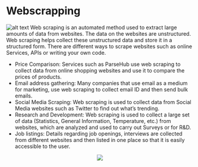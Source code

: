 # Webscrapping

![alt text](https://www.edureka.co/blog/wp-content/uploads/2018/11/Untitled-1.jpg)
Web scraping is an automated method used to extract large amounts of data from websites. The data on the websites are unstructured. Web scraping helps collect these unstructured data and store it in a structured form. There are different ways to scrape websites such as online Services, APIs or writing your own code. 

* Price Comparison: Services such as ParseHub use web scraping to collect data from online shopping websites and use it to compare the prices of products.
* Email address gathering: Many companies that use email as a medium for marketing, use web scraping to collect email ID and then send bulk emails.
* Social Media Scraping: Web scraping is used to collect data from Social Media websites such as Twitter to find out what’s trending.
* Research and Development: Web scraping is used to collect a large set of data (Statistics, General Information, Temperature, etc.) from websites, which are analyzed and used to   carry out Surveys or for R&D.
* Job listings: Details regarding job openings, interviews are collected from different websites and then listed in one place so that it is easily accessible to the user.

<div align="center">
  <img src = "https://image.slidesharecdn.com/webscrapingforecommerce-161028105518/95/web-scraping-for-ecommerce-industry-15-638.jpg?cb=1477654601">
</div>
